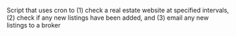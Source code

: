 Script that uses cron to (1) check a real estate website at specified intervals, (2) check if any new listings have been added, and (3) email any new listings to a broker
